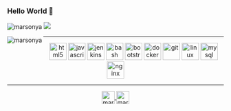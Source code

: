 ### Hello World 👋

<!--
**marsonya/marsonya** is a ✨ _special_ ✨ repository because its `README.md` (this file) appears on your GitHub profile.

Here are some ideas to get you started:

- 🔭 I’m currently working on ...
- 🌱 I’m currently learning ...
- 👯 I’m looking to collaborate on ...
- 🤔 I’m looking for help with ...
- 💬 Ask me about ...
- 📫 How to reach me: ...
- 😄 Pronouns: ...
- ⚡ Fun fact: ...
-->

<p align="left">
  <img src="https://komarev.com/ghpvc/?username=marsonya" alt="marsonya" />
  <a href="mailto:akhil.marsonya27@gmail.com"><img src='https://img.shields.io/badge/Gmail-mail%20me-red' /></a>
</p>

<p><img align="left" src="https://github-readme-stats.vercel.app/api?username=marsonya&show_icons=true&layout=compact&theme=dark&hide_border=true&hide_title=true&line_height=36" alt="marsonya" /></p> 

---

<p align="center">
  <img src="https://devicons.github.io/devicon/devicon.git/icons/html5/html5-original-wordmark.svg" alt="html5" width="40" height="40"/>
  <img src="https://devicons.github.io/devicon/devicon.git/icons/javascript/javascript-original.svg" alt="javascript" width="40" height="40"/>
  <img src="https://www.vectorlogo.zone/logos/jenkins/jenkins-icon.svg" alt="jenkins" width="40" height="40"/>
  <img src="https://www.vectorlogo.zone/logos/gnu_bash/gnu_bash-icon.svg" alt="bash" width="40" height="40"/>
  <img src="https://devicons.github.io/devicon/devicon.git/icons/bootstrap/bootstrap-plain.svg" alt="bootstrap" width="40" height="40"/>
  <img src="https://devicons.github.io/devicon/devicon.git/icons/docker/docker-original-wordmark.svg" alt="docker" width="40" height="40"/>
  <img src="https://www.vectorlogo.zone/logos/git-scm/git-scm-icon.svg" alt="git" width="40" height="40"/>
  <img src="https://devicons.github.io/devicon/devicon.git/icons/linux/linux-original.svg" alt="linux" width="40" height="40"/>
  <img src="https://devicons.github.io/devicon/devicon.git/icons/mysql/mysql-original-wordmark.svg" alt="mysql" width="40" height="40"/>
  <img src="https://devicons.github.io/devicon/devicon.git/icons/nginx/nginx-original.svg" alt="nginx" width="40" height="40"/>
</p>

---

<p align="center">
<a href="https://linkedin.com/in/marsonya" target="_blank">
  <img align="center" src="https://cdn.jsdelivr.net/npm/simple-icons@3.0.1/icons/linkedin.svg" alt="marsonya" height="30" width="30" />
</a>
<a href="https://twitter.com/marsonya_" target="_blank">
  <img align="center" src="https://cdn.jsdelivr.net/npm/simple-icons@3.0.1/icons/twitter.svg" alt="marsonya" height="30" width="30" />
</a>
</p>
